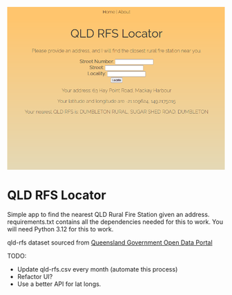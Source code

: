 ![V1.0](data/image.png)

# QLD RFS Locator
Simple app to find the nearest QLD Rural Fire Station given an address.
requirements.txt contains all the dependencies needed for this to work.
You will need Python 3.12 for this to work.

qld-rfs dataset sourced from [Queensland Government Open Data Portal](https://www.data.qld.gov.au/dataset/rural-fire-stations/resource/e09d0d06-b13e-4e52-b82d-1ce0cf05927c)


TODO:
- Update qld-rfs.csv every month (automate this process)
- Refactor UI?
- Use a better API for lat longs.
